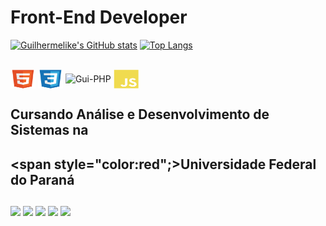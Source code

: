 # Front-End Developer
[![Guilhermelike's GitHub stats](https://github-readme-stats.vercel.app/api?username=guilhermelike&count_private=true&show_icons=true&theme=midnight-purple)](https://github.com/guilhermelike/github-readme-stats)
[![Top Langs](https://github-readme-stats.vercel.app/api/top-langs/?username=guilhermelike&theme=midnight-purple)](https://github.com/guilhermelike/github-readme-stats)
<div style="display: inline_block"><br>
  <img align="center" alt="Gui-HTML" height="30" width="40" src="https://raw.githubusercontent.com/devicons/devicon/master/icons/html5/html5-original.svg">
  <img align="center" alt="Gui-CSS" height="30" width="40" src="https://raw.githubusercontent.com/devicons/devicon/master/icons/css3/css3-original.svg">
  <img align="center" alt="Gui-PHP" height="30" width="40" src="https://cdn.jsdelivr.net/gh/devicons/devicon/icons/php/php-original.svg" />
  <img align="center" alt="Gui-Js" height="30" width="40" src="https://raw.githubusercontent.com/devicons/devicon/master/icons/javascript/javascript-plain.svg">
          
</div>

##  Cursando Análise e Desenvolvimento de Sistemas na
##  <span style="color:red";>Universidade Federal do Paraná </span>

  ##
 
<div> 
  <a href="https://instagram.com/guilhermelike" target="_blank"><img src="https://img.shields.io/badge/-Instagram-%23E4405F?style=for-the-badge&logo=instagram&logoColor=white" target="_blank"></a>
  <a href = "mailto:gfbatista1gmail.com"><img src="https://img.shields.io/badge/-Gmail-%23333?style=for-the-badge&logo=gmail&logoColor=white" target="_blank"></a>
  <a href="[https://www.linkedin.com/in/guilherme-franco-batista-878277219/]" target="_blank"><img src="https://img.shields.io/badge/-LinkedIn-%230077B5?style=for-the-badge&logo=linkedin&logoColor=white" target="_blank"></a> 
  <a href = "https://open.spotify.com/user/pbaaad0sh4s76v8dimb25guwm"> <img src="https://img.shields.io/badge/Spotify-1ED760?&style=for-the-badge&logo=spotify&logoColor=white" target="_blanck"></a>
  <a href = "https://steamcommunity.com/id/ixquilocs/"> <img src="(https://img.shields.io/badge/Steam-000000?style=for-the-badge&logo=steam&logoColor=white)" target="_blanck"></a>
  
</div>

